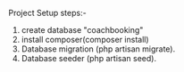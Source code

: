 Project Setup steps:-
1. create database "coachbooking"
2. install composer(composer install)
3. Database migration (php artisan migrate).
4. Database seeder (php artisan seed).